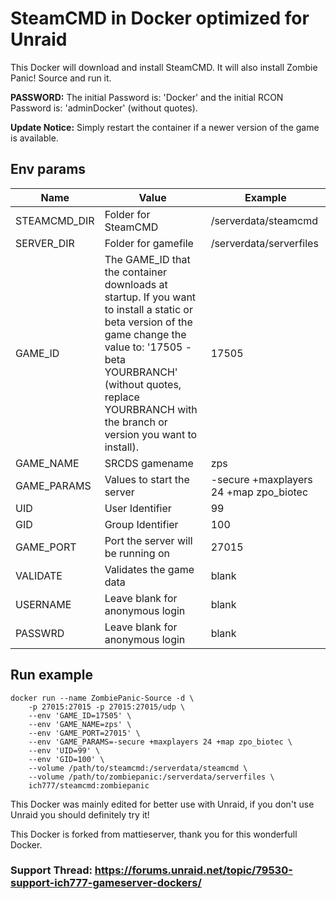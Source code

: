 # SteamCMD in Docker optimized for Unraid
This Docker will download and install SteamCMD. It will also install Zombie Panic! Source and run it.

**PASSWORD:** The initial Password is: 'Docker' and the initial RCON Password is: 'adminDocker' (without quotes).

**Update Notice:** Simply restart the container if a newer version of the game is available.

## Env params
| Name | Value | Example |
| --- | --- | --- |
| STEAMCMD_DIR | Folder for SteamCMD | /serverdata/steamcmd |
| SERVER_DIR | Folder for gamefile | /serverdata/serverfiles |
| GAME_ID | The GAME_ID that the container downloads at startup. If you want to install a static or beta version of the game change the value to: '17505 -beta YOURBRANCH' (without quotes, replace YOURBRANCH with the branch or version you want to install). | 17505 |
| GAME_NAME | SRCDS gamename | zps |
| GAME_PARAMS | Values to start the server | -secure +maxplayers 24 +map zpo_biotec |
| UID | User Identifier | 99 |
| GID | Group Identifier | 100 |
| GAME_PORT | Port the server will be running on | 27015 |
| VALIDATE | Validates the game data | blank |
| USERNAME | Leave blank for anonymous login | blank |
| PASSWRD | Leave blank for anonymous login | blank |

## Run example
```
docker run --name ZombiePanic-Source -d \
	-p 27015:27015 -p 27015:27015/udp \
	--env 'GAME_ID=17505' \
	--env 'GAME_NAME=zps' \
	--env 'GAME_PORT=27015' \
	--env 'GAME_PARAMS=-secure +maxplayers 24 +map zpo_biotec \
	--env 'UID=99' \
	--env 'GID=100' \
	--volume /path/to/steamcmd:/serverdata/steamcmd \
	--volume /path/to/zombiepanic:/serverdata/serverfiles \
	ich777/steamcmd:zombiepanic
```

This Docker was mainly edited for better use with Unraid, if you don't use Unraid you should definitely try it!

This Docker is forked from mattieserver, thank you for this wonderfull Docker.

### Support Thread: https://forums.unraid.net/topic/79530-support-ich777-gameserver-dockers/